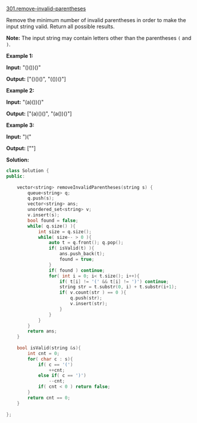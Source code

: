 [301.remove-invalid-parentheses](https://leetcode.com/problems/remove-invalid-parentheses/)  

Remove the minimum number of invalid parentheses in order to make the input string valid. Return all possible results.

**Note:** The input string may contain letters other than the parentheses `(` and `)`.

**Example 1:**

  
**Input:** "()())()"
  
**Output:** \["()()()", "(())()"\]
  

**Example 2:**

  
**Input:** "(a)())()"
  
**Output:** \["(a)()()", "(a())()"\]
  

**Example 3:**

  
**Input:** ")("
  
**Output:** \[""\]  



**Solution:**  

```cpp
class Solution {
public:
    
    vector<string> removeInvalidParentheses(string s) {
        queue<string> q;
        q.push(s);
        vector<string> ans;
        unordered_set<string> v;
        v.insert(s);
        bool found = false;
        while( q.size() ){
            int size = q.size();
            while( size-- > 0 ){
                auto t = q.front(); q.pop();
                if( isValid(t) ){
                    ans.push_back(t);
                    found = true;
                }
                if( found ) continue;
                for( int i = 0; i< t.size(); i++){
                    if( t[i] != '(' && t[i] != ')') continue;
                    string str = t.substr(0, i) + t.substr(i+1);
                    if( v.count(str ) == 0 ){
                        q.push(str);
                        v.insert(str);
                    }
                }
            }
        }
        return ans;
    }
    
    bool isValid(string &s){
        int cnt = 0;
        for( char c : s){
            if( c == '(')
                ++cnt;
            else if( c == ')')
                --cnt;
            if( cnt < 0 ) return false;
        }
        return cnt == 0;
    }
    
};
```
      